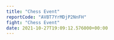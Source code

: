 ```yaml
---
title: "Chess Event"
reportCode: "AVBT7YrMDjP2NnFH"
fight: "Chess Event"
date: 2021-10-27T19:09:12.576000+00:00
---
```

